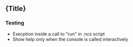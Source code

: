 ﻿<!--settings(
title=To Do
description=Development To Do
filters=children;includefile
children_required=
)-->

<!--include(shared/breadcrumb.php)-->

## {Title}

### Testing

* Execption inside a call to "run" in .ncs script
* Show help only when the console is called interactively